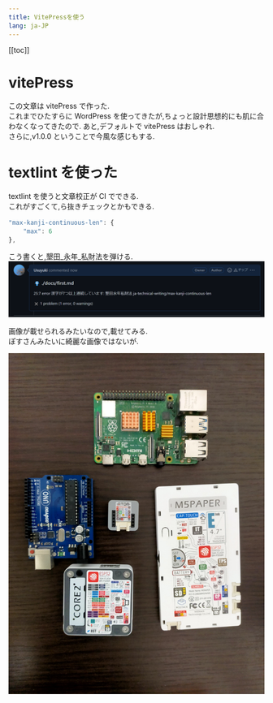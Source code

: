 ```yaml
---
title: VitePressを使う
lang: ja-JP
---
```


[[toc]]

# vitePress

この文章は vitePress で作った.  
これまでひたすらに WordPress を使ってきたが,ちょっと設計思想的にも肌に合わなくなってきたので.
あと,デフォルトで vitePress はおしゃれ.  
さらに,v1.0.0 ということで今風な感じもする.

# textlint を使った

textlint を使うと文章校正が CI でできる.  
これがすごくて,ら抜きチェックとかもできる.

```js
"max-kanji-continuous-len": {
    "max": 6
},
```

こう書くと,墾田\_永年\_私財法を弾ける.  
![ci_konden_error](/img/articles/first/ci_konden_error.png)

画像が載せられるみたいなので,載せてみる.  
ぽすさんみたいに綺麗な画像ではないが.

![micons](/img/articles/first/micons.jpg)
